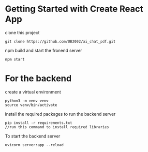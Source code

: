 # Getting Started with Create React App

clone this project 

```
git clone https://github.com/UB2002/ai_chat_pdf.git
```

npm build and start the fronend server 

```
npm start 
```


# For the backend 

create a virtual environment 
```
python3 -m venv venv
source venv/bin/activate
```

install the required packages to run the backend server
```
pip install -r requirements.txt
//run this command to install required libraries
```


To start the backend server 

```
uvicorn server:app --reload
```
